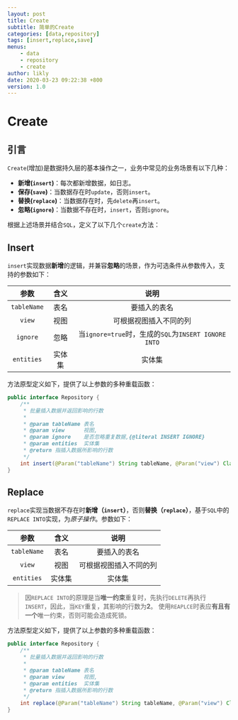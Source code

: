 ```yaml
---
layout: post
title: Create
subtitle: 简单的Create
categories: [data,repository]
tags: [insert,replace,save]
menus:
    - data
    - repository
    - create
author: likly
date: 2020-03-23 09:22:38 +800
version: 1.0
---
```


# Create

## 引言

`Create`(增加)是数据持久层的基本操作之一，业务中常见的业务场景有以下几种：

* **新增(`insert`)**：每次都新增数据，如日志。
* **保存(`save`)**：当数据存在时`update`，否则`insert`。
* **替换(`replace`)**：当数据存在时，先`delete`再`insert`。
* **忽略(`ignore`)**：当数据不存在时，`insert`，否则`ignore`。

根据上述场景并结合`SQL`，定义了以下几个`create`方法：

## Insert 

`insert`实现数据**新增**的逻辑，并兼容**忽略**的场景，作为可选条件从参数传入，支持的参数如下：

|    参数     |  含义  |                         说明                         |
| :---------: | :----: | :--------------------------------------------------: |
| `tableName` |  表名  |                     要插入的表名                     |
|   `view`    |  视图  |                可根据视图插入不同的列                |
|  `ignore`   |  忽略  | 当`ignore=true`时，生成的`SQL`为`INSERT IGNORE INTO` |
| `entities`  | 实体集 |                        实体集                        |

方法原型定义如下，提供了以上参数的多种重载函数：
```java
public interface Repository {
    /**
     * 批量插入数据并返回影响的行数
     *
     * @param tableName 表名
     * @param view      视图,
     * @param ignore    是否忽略重复数据,{@literal INSERT IGNORE}
     * @param entities  实体集
     * @return 指插入数据所影响的行数
     */
    int insert(@Param("tableName") String tableName, @Param("view") Class<?> view, @Param("ignore") boolean ignore, @Param("list") Collection<T> entities);
}
```

## Replace

`replace`实现当数据不存在时**新增（`insert`）**，否则**替换（`replace`）**，基于`SQL`中的`REPLACE INTO`实现，为*原子操作*。参数如下：

|    参数     |  含义  |                         说明                         |
| :---------: | :----: | :--------------------------------------------------: |
| `tableName` |  表名  |                     要插入的表名                     |
|   `view`    |  视图  |                可根据视图插入不同的列                |
| `entities`  | 实体集 |                        实体集                        |

> 因`REPLACE INTO`的原理是当**唯一约束**重复时，先执行`DELETE`再执行`INSERT`，因此，当`KEY`重复，其影响的行数为**2**。
> 使用`REAPLCE`时表应**有且有一个**唯一约束，否则可能会造成死锁。


方法原型定义如下，提供了以上参数的多种重载函数：
```java
public interface Repository {
    /**
     * 批量插入数据并返回影响的行数
     *
     * @param tableName 表名
     * @param view      视图,
     * @param entities  实体集
     * @return 指插入数据所影响的行数
     */
    int replace(@Param("tableName") String tableName, @Param("view") Class<?> view, @Param("list") Collection<T> entities);
}
```
